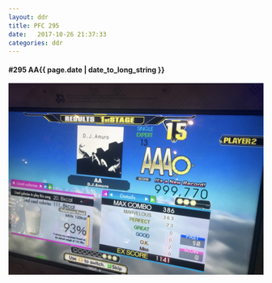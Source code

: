 ```yaml
---
layout: ddr
title: PFC 295
date:   2017-10-26 21:37:33
categories: ddr
---
```


#### **#295** AA<span class="pull-right">{{ page.date | date_to_long_string }}</span>
![](/images/pfc/295_AA.jpg)
